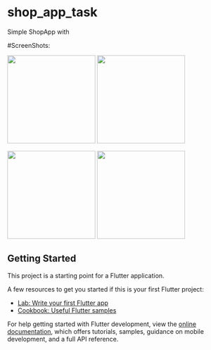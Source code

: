 # shop_app_task

Simple ShopApp with 

#ScreenShots:

<img src="https://user-images.githubusercontent.com/92960112/207701678-21b4ee35-937f-44c9-8ed7-a87e37bdf39f.png" width="200">     <img src="https://user-images.githubusercontent.com/92960112/207701744-908c3b30-8dfd-4f4e-8126-da756c395f80.png" width="200">



<img src="https://user-images.githubusercontent.com/92960112/207701791-87b10080-3406-41ad-9800-3cae261ec1dd.png" width="200">     <img src="https://user-images.githubusercontent.com/92960112/207701845-c7586609-e9f4-4d41-9876-c700495954de.png" width="200">


## Getting Started



This project is a starting point for a Flutter application.

A few resources to get you started if this is your first Flutter project:

- [Lab: Write your first Flutter app](https://docs.flutter.dev/get-started/codelab)
- [Cookbook: Useful Flutter samples](https://docs.flutter.dev/cookbook)

For help getting started with Flutter development, view the
[online documentation](https://docs.flutter.dev/), which offers tutorials,
samples, guidance on mobile development, and a full API reference.
